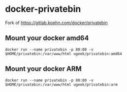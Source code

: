 # docker-privatebin
Fork of https://gitlab.koehn.com/docker/privatebin


## Mount your docker amd64

```
docker run --name privatebin -p 80:80 -v $HOME/privatebin:/var/www/html ugeek/privatebin:amd64
```


## Mount your docker ARM

```
docker run --name privatebin -p 80:80 -v $HOME/privatebin:/var/www/html ugeek/privatebin:arm
```
